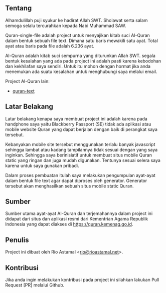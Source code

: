 ## Tentang

Alhamdulillah puji syukur ke hadirat Allah SWT. Sholawat serta salam semoga selalu tercurahkan kepada Nabi Muhammad SAW.

Quran-single-file adalah project untuk menyajikan kitab suci Al-Quran dalam bentuk sebuah file text. Dimana satu baris mewakili satu ayat. Total ayat atau baris pada file adalah 6.236 ayat.

Al-Quran adalah kitab suci sempurna yang diturunkan Allah SWT. segala bentuk kesalahan yang ada pada project ini adalah pasti karena kebodohan dan kekhilafan saya sendiri. Untuk itu mohon dengan hormat jika anda menemukan ada suatu kesalahan untuk menghubungi saya melalui email.

Project Al-Quran lain:

- [quran-text](https://github.com/rioastamal/quran-text)

## Latar Belakang

Latar belakang kenapa saya membuat project ini adalah karena pada handphone  saya yaitu Blackberry Passport (SE) tidak ada aplikasi atau mobile website Quran yang dapat berjalan dengan baik di perangkat saya tersebut. 

Kebanyakan mobile site tersebut menggunakan terlalu banyak javascript sehingga lambat atau kadang tampilannya tidak sesuai dengan yang saya inginkan. Sehingga saya berinisiatif untuk membuat situs mobile Quran static yang ringan dan juga mudah digunakan. Tentunya sesuai selera saya karena untuk saya gunakan pribadi.

Dalam proses pembuatan itulah saya melakukan pengumpulan ayat-ayat dalam bentuk file text agar dapat diproses oleh generator. Generator tersebut akan menghasilkan sebuah situs mobile static Quran.

## Sumber

Sumber utama ayat-ayat Al-Quran dan terjemahannya dalam project ini didapat dari situs dan aplikasi resmi dari Kementrian Agama Republik Indonesia yang dapat diakses di https://quran.kemenag.go.id.

## Penulis

Project ini dibuat oleh Rio Astamal \<rio@rioastamal.net\>.

## Kontribusi

Jika anda ingin melakukan kontribusi pada project ini silahkan lakukan Pull Request [PR] melalui Github.